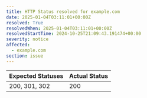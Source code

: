 ```yaml
---
title: HTTP Status resolved for example.com
date: 2025-01-04T03:11:01+00:00Z
resolved: True
resolvedWhen: 2025-01-04T03:11:01+00:00Z
resolvedStartTime: 2024-10-25T21:09:43.191474+00:00
severity: notice
affected:
  - example.com
section: issue
---
```


| Expected Statuses | Actual Status  |
|-------------------|----------------|
| 200, 301, 302 | 200 |
